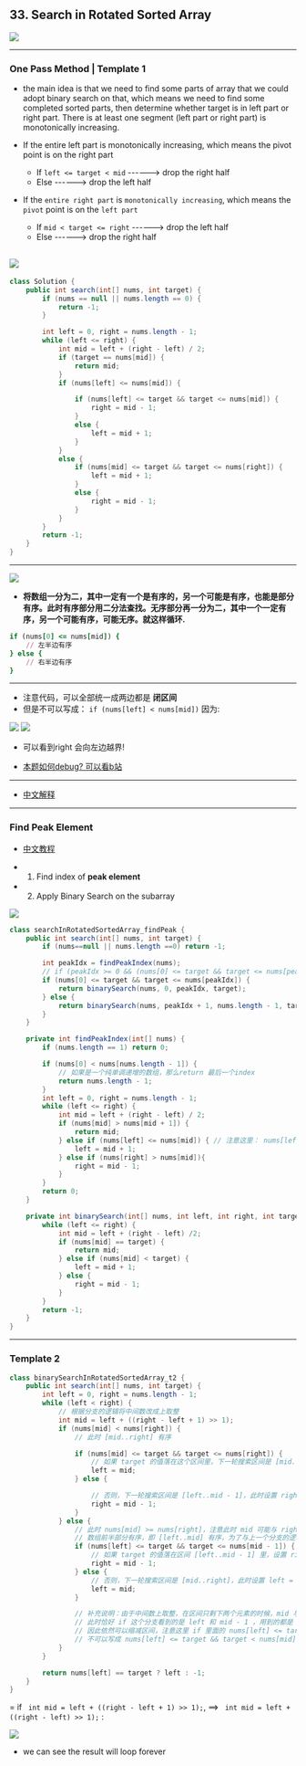 ## 33. Search in Rotated Sorted Array
![](img/2022-05-22-21-09-41.png)

---
### One Pass Method  | Template 1


-  the main idea is that we need to find some parts of array that we could adopt
   binary search on that, which means we need to find some completed sorted parts, 
   then determine whether target is in left part or right part. There is at least one 
   segment (left part or right part) is monotonically increasing.

- If the entire left part is monotonically increasing, which means the pivot point is 
  on the right part
  - If `left <= target < mid` ------> drop the right half
  - Else ------> drop the left half
- If the `entire right part` is `monotonically increasing`, which means the `pivot` point 
  is on the `left part`
  - If `mid < target <= right` ------> drop the left half
  - Else ------> drop the right half

![](img/2022-05-23-13-09-22.png)
---
```java
class Solution {
    public int search(int[] nums, int target) {
        if (nums == null || nums.length == 0) {
            return -1;
        }

        int left = 0, right = nums.length - 1;
        while (left <= right) {
            int mid = left + (right - left) / 2;
            if (target == nums[mid]) {
                return mid;
            }
            if (nums[left] <= nums[mid]) {

                if (nums[left] <= target && target <= nums[mid]) {
                    right = mid - 1;
                }
                else {
                    left = mid + 1;
                }
            }
            else {
                if (nums[mid] <= target && target <= nums[right]) {
                    left = mid + 1;
                }
                else {
                    right = mid - 1;
                }
            }
        }
        return -1;
    }
}
```
---
![](img/2023-08-16-22-34-18.png)

- **将数组一分为二，其中一定有一个是有序的，另一个可能是有序，也能是部分有序。此时有序部分用二分法查找。无序部分再一分为二，其中一个一定有序，另一个可能有序，可能无序。就这样循环.**

```ruby
if (nums[0] <= nums[mid]) {
    // 左半边有序
} else {
    // 右半边有序
}
```

---

- 注意代码，可以全部统一成两边都是 **闭区间**
- 但是不可以写成： `if (nums[left] < nums[mid])` 因为:

![](img/2023-04-08-14-10-02.png)
![](img/2023-04-08-14-11-10.png)
 
- 可以看到right 会向左边越界!

- [本题如何debug? 可以看b站](https://www.bilibili.com/video/BV1pp4y1W7eZ/?spm_id_from=333.880.my_history.page.click&vd_source=333bb18bd89bdbb4a7c9b3b16c3947f3)
---

- [中文解释](https://suanfa8.com/binary-search/solutions-1/0033-search-in-rotated-sorted-array)



---

### Find Peak Element

- [中文教程](https://www.youtube.com/watch?v=IQyJX5ddEx0)

- 1. Find index of **peak element**
- 2. Apply Binary Search on the subarray

![](img/2023-04-02-19-22-40.png)


```java
class searchInRotatedSortedArray_findPeak {
    public int search(int[] nums, int target) {
        if (nums==null || nums.length ==0) return -1;

        int peakIdx = findPeakIndex(nums);
        // if (peakIdx >= 0 && (nums[0] <= target && target <= nums[peakIdx]))
        if (nums[0] <= target && target <= nums[peakIdx]) {
            return binarySearch(nums, 0, peakIdx, target);
        } else {
            return binarySearch(nums, peakIdx + 1, nums.length - 1, target);
        }
    }

    private int findPeakIndex(int[] nums) {
        if (nums.length == 1) return 0;

        if (nums[0] < nums[nums.length - 1]) {
            // 如果是一个纯单调递增的数组，那么return 最后一个index
            return nums.length - 1;
        }
        int left = 0, right = nums.length - 1;
        while (left <= right) {
            int mid = left + (right - left) / 2;
            if (nums[mid] > nums[mid + 1]) {
                return mid;
            } else if (nums[left] <= nums[mid]) { // 注意这里： nums[left] <= nums[mid]
                left = mid + 1;
            } else if (nums[right] > nums[mid]){
                right = mid - 1;
            }
        }
        return 0;
    }

    private int binarySearch(int[] nums, int left, int right, int target) {
        while (left <= right) {
            int mid = left + (right - left) /2;
            if (nums[mid] == target) {
                return mid;
            } else if (nums[mid] < target) {
                left = mid + 1;
            } else {
                right = mid - 1;
            }
        }
        return -1;
    }
}
```

---

### Template 2

```java
class binarySearchInRotatedSortedArray_t2 {
    public int search(int[] nums, int target) {
        int left = 0, right = nums.length - 1;
        while (left < right) {
            // 根据分支的逻辑将中间数改成上取整
            int mid = left + ((right - left + 1) >> 1);
            if (nums[mid] < nums[right]) {
                // 此时 [mid..right] 有序

                if (nums[mid] <= target && target <= nums[right]) {
                    // 如果 target 的值落在这个区间里，下一轮搜索区间是 [mid..right]，此时设置 left = mid;
                    left = mid;
                } else {

                    // 否则，下一轮搜索区间是 [left..mid - 1]，此时设置 right = mid - 1;
                    right = mid - 1;
                }
            } else {
                // 此时 nums[mid] >= nums[right]，注意此时 mid 可能与 right 重合
                // 数组前半部分有序，即 [left..mid] 有序，为了与上一个分支的逻辑一致，认为 [left..mid - 1] 有序
                if (nums[left] <= target && target <= nums[mid - 1]) {
                    // 如果 target 的值落在区间 [left..mid - 1] 里，设置 right = mid - 1;
                    right = mid - 1;
                } else {
                    // 否则，下一轮搜索区间是 [mid..right]，此时设置 left = mid;
                    left = mid;
                }

                // 补充说明：由于中间数上取整，在区间只剩下两个元素的时候，mid 与 right 重合，逻辑走到 else 分支里
                // 此时恰好 if 这个分支看到的是 left 和 mid - 1 ，用到的都是 == 号，等价于判断 nums[left] == target
                // 因此依然可以缩减区间，注意这里 if 里面的 nums[left] <= target && target <= nums[mid - 1] ，
                // 不可以写成 nums[left] <= target && target < nums[mid]
            }
        }

        return nums[left] == target ? left : -1;
    }
}
```

= if ` int mid = left + ((right - left + 1) >> 1);`, ==> ` int mid = left + ((right - left) >> 1);` :

![](img/2023-08-18-16-20-00.png)

- we can see the result will loop forever
